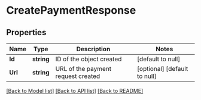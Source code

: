# CreatePaymentResponse

## Properties
Name | Type | Description | Notes
------------ | ------------- | ------------- | -------------
**Id** | **string** | ID of the object created | [default to null]
**Url** | **string** | URL of the payment request created | [optional] [default to null]

[[Back to Model list]](../README.md#documentation-for-models) [[Back to API list]](../README.md#documentation-for-api-endpoints) [[Back to README]](../README.md)


